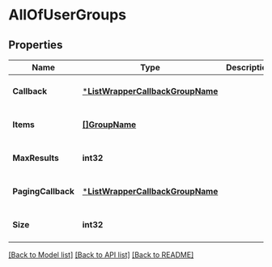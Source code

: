 # AllOfUserGroups

## Properties
Name | Type | Description | Notes
------------ | ------------- | ------------- | -------------
**Callback** | [***ListWrapperCallbackGroupName**](ListWrapperCallbackGroupName.md) |  | [optional] [default to null]
**Items** | [**[]GroupName**](GroupName.md) |  | [optional] [default to null]
**MaxResults** | **int32** |  | [optional] [default to null]
**PagingCallback** | [***ListWrapperCallbackGroupName**](ListWrapperCallbackGroupName.md) |  | [optional] [default to null]
**Size** | **int32** |  | [optional] [default to null]

[[Back to Model list]](../README.md#documentation-for-models) [[Back to API list]](../README.md#documentation-for-api-endpoints) [[Back to README]](../README.md)

